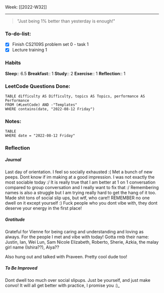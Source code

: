Week: [[2022-W32]]
- - -

> "Just being 1% better than yesterday is enough!"

### To-do-list:
- [x] Finish CS2109S problem set 0 - task 1
- [x] Lecture training 1 

### Habits
**Sleep**:: 6.5
**Breakfast**:: 1
**Study**:: 2
**Exercise**:: 1
**Reflection**:: 1

### LeetCode Questions Done:
```dataview
TABLE difficulty AS Difficulty, topics AS Topics, performance AS Performance
FROM (#LeetCode) AND -"Templates"
WHERE contains(date, "2022-08-12 Friday") 
```

### Notes:
```dataview
TABLE
WHERE date = "2022-08-12 Friday"
```

### Reflection
##### Journal
Last day of orientation. I feel so socially exhausted :( Met a bunch of new peeps. Dont know if im making at a good impression. I was not exactly the most sociable today :/ It is really true that I am better at 1 on 1 conversation compared to group conversation and I really want to fix that :/ Remembering names is also a struggle but I am trying really hard to get the hang of it too. Made shit tons of social slip ups, but wtf, who care!! REMEMBER no one dwell on it except yourself :) Fuck people who you dont vibe with, they dont deserve your energy in the first place! 

##### Gratitude
Grateful for Vienne for being caring and understanding and loving as always.
For the people I met and vibe with today! Gotta rmb their name: Justin, Ian, Wei Lun, Sam Nicole Elizabeth, Roberto, Sherie, Azkia, the malay girl name (Ishira??), Aiya?? 

Also hung out and talked with Praveen. Pretty cool dude too!

##### To Be Improved
Dont dwell too much over social slipups. Just be yourself, and just make convo! It will all get better with practice, I promise you :)_